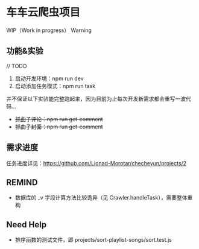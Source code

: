 # 车车云爬虫项目

WIP（Work in progress） Warning

## 功能&实验

// TODO
1. 启动开发环境：npm run dev
2. 启动添加任务模式：npm run task

并不保证以下实验能完整跑起来，因为目前为止每次开发新需求都会重写一波代码...

* <del>抓曲子评论：npm run get-comment</del>
* <del>抓曲子封面：npm run get-comment</del>

## 需求进度

任务进度详见：https://github.com/Lionad-Morotar/checheyun/projects/2

## REMIND

* 数据库的 _v 字段计算方法比较诡异（见 Crawler.handleTask），需要整体重构

## Need Help

* 排序函数的测试文件，即 projects/sort-playlist-songs/sort.test.js

<!-- ![车车云](http://assets.processon.com/chart_image/5aed65cae4b0a9571016f70c.png) -->